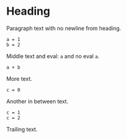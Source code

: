 # Heading
Paragraph text with no newline from heading.

```
a = 1
b = 2
```

Middle text and eval: ```a``` and no eval `a`.

```
a + b
```

More text.

    c = 0

Another in between text.

    c = 1
    c = 2

Trailing text.